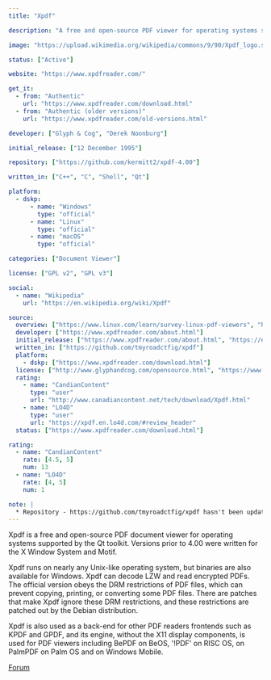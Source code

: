```yaml
---
title: "Xpdf"

description: "A free and open-source PDF viewer for operating systems supported by the Qt toolkit."

image: "https://upload.wikimedia.org/wikipedia/commons/9/90/Xpdf_logo.svg"

status: ["Active"]

website: "https://www.xpdfreader.com/"

get_it:
  - from: "Authentic"
    url: "https://www.xpdfreader.com/download.html"
  - from: "Authentic (older versions)"
    url: "https://www.xpdfreader.com/old-versions.html"

developer: ["Glyph & Cog", "Derek Noonburg"]

initial_release: ["12 December 1995"]

repository: ["https://github.com/kermitt2/xpdf-4.00"]

written_in: ["C++", "C", "Shell", "Qt"]

platform:
  - dskp:
      - name: "Windows"
        type: "official"
      - name: "Linux"
        type: "official"
      - name: "macOS"
        type: "official"

categories: ["Document Viewer"]

license: ["GPL v2", "GPL v3"]

social:
  - name: "Wikipedia"
    url: "https://en.wikipedia.org/wiki/Xpdf"

source:
  overview: ["https://www.linux.com/learn/survey-linux-pdf-viewers", "https://www.xpdfreader.com/", "http://www.cs.cmu.edu/~dst/Adobe/Gallery/xpdf-generic-patch.html", "https://lwn.net/Articles/335415/", "http://pocketxpdf.sourceforge.net/"]
  developer: ["https://www.xpdfreader.com/about.html"]
  initial_release: ["https://www.xpdfreader.com/about.html", "https://en.wikipedia.org/w/index.php?title=Xpdf&oldid=875122479", "http://www.glyphandcog.com/opensource.html"]
  written_in: ["https://github.com/tmyroadctfig/xpdf"]
  platform:
    - dskp: ["https://www.xpdfreader.com/download.html"]
  license: ["http://www.glyphandcog.com/opensource.html", "https://www.xpdfreader.com/opensource.html"]
  rating:
    - name: "CandianContent"
      type: "user"
      url: "http://www.canadiancontent.net/tech/download/Xpdf.html"
    - name: "LO4D"
      type: "user"
      url: "https://xpdf.en.lo4d.com/#review_header"
  status: ["https://www.xpdfreader.com/download.html"]

rating:
  - name: "CandianContent"
    rate: [4.5, 5]
    num: 13
  - name: "LO4D"
    rate: [4, 5]
    num: 1

note: |
  * Repository - https://github.com/tmyroadctfig/xpdf hasn't been updated after 2012, hence not included.
---
```

  Xpdf is a free and open-source PDF document viewer for operating systems supported by the Qt toolkit. Versions prior to 4.00 were written for the X Window System and Motif.
  
  Xpdf runs on nearly any Unix-like operating system, but binaries are also available for Windows. Xpdf can decode LZW and read encrypted PDFs. The official version obeys the DRM restrictions of PDF files, which can prevent copying, printing, or converting some PDF files. There are patches that make Xpdf ignore these DRM restrictions, and these restrictions are patched out by the Debian distribution.
  
  Xpdf is also used as a back-end for other PDF readers frontends such as KPDF and GPDF, and its engine, without the X11 display components, is used for PDF viewers including BePDF on BeOS, '!PDF' on RISC OS, on PalmPDF on Palm OS and on Windows Mobile.
  
  [Forum](http://forum.xpdfreader.com/)